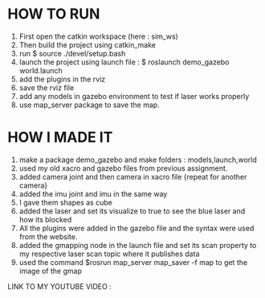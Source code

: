 HOW TO RUN
==
1. First open the catkin workspace (here : sim_ws)
2. Then build the project using catkin_make
3. run $ source ./devel/setup.bash
4. launch the project using launch file : $ roslaunch demo_gazebo world.launch
5. add the plugins in the rviz
6. save the rviz file
7. add any models in gazebo environment to test if laser works properly
8. use map_server package to save the map.

    
    
HOW I MADE IT
==
1. make a package demo_gazebo and make folders : models,launch,world
2. used my old xacro and gazebo files from previous assignment.
3. added camera joint and then camera in xacro file {repeat for another camera}
4. added the imu joint and imu in the same way
5. I gave them shapes as cube
6. added the laser and set its visualize to true to see the blue laser and how its blocked
7. All the plugins were added in the gazebo file and the syntax were used from the website.
8. added the gmapping node in the launch file and set its scan property to my respective laser scan topic where it publishes data
9. used the command $rosrun map_server map_saver -f map to get the image of the gmap


LINK TO MY YOUTUBE VIDEO : 

